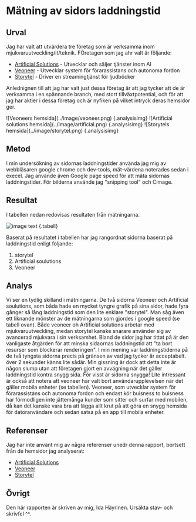 Mätning av sidors laddningstid
=======================



Urval
-----------------------

Jag har valt att utvärdera tre företag som är verksamma inom mjukvaruutveckling/it/teknik. FÖretagen som jag ahr valt är följande:

<ul>
<li><a href="https://www.artificial-solutions.com/">Artificial Solutions</a> - Utvecklar och säljer tjänster inom AI</li>
<li><a href="https://www.veoneer.com/">Veoneer</a> - Utvecklar system för förarassistans och autonoma fordon</li>
<li><a href="https://www.storytel.com/se/sv/">Storytel</a> - Driver en streamingtjänst för ljudböcker</li>
</ul>

Anlednignen till att jag har valt just dessa företag är att jag tycker att de är verksamma i en spännande branch, med stort tillväxtpotential, och för att jag har aktier i dessa företag och är nyfiken på vilket intryck deras hemsidor ger.

<div class="gallery" markdown="1">
![Veoneers hemsida](../image/veoneer.png) {.analysisimg}
![Artificial solutions hemsida](../image/artificial.png) {.analysisimg}
![Storytels hemsida](../image/storytel.png) {.analysisimg}
</div>


Metod
-----------------------

I min undersökning av sidornas laddningstider använda jag mig av webbläsaren google chrome och dev-tools, mät-värdena noterades sedan i execel. Jag använde även Google page speed för att mäta sidornas laddningstider. För bilderna använde jag "snipping tool" och Cimage.

Resultat
-----------------------

I tabellen nedan redovisas resultaten från mätningarna.

![image text](../image/tabell.png) {.tabell}

Baserat på resultatet i tabellen har jag rangordnat sidorna baserat på laddningstid enligt följande:
1. storytel
2. Artificial soulutions
3. Veoneer

Analys
-----------------------

Vi ser en tydlig skilland i mätningarna. De två sidorna Veoneer och Artificial soulutions, som båda hade en mycket tyngre grafik på sina sidor, hade fyra gånger så lång laddningstid som den lite enklare "storytel". Man såg även ett liknande mönster av de mätningarna som gjordes i google speed (se tabell ovan). Både veoneer oh Artificial solutions arbetar med mjukvaruutveckling, medan storytel kanske snarare använder sig av avancerad mjukvara i sin verksamhet.
Bland de sidor jag har tittat på är den vanligaste åtgärden för att minska sidaornas laddningstid att "ta bort resurser som blockerar renderingen".
I min mening var laddningstiderna på de två tyngsta sidorna precis på gränsen av vad jag tycker är acceptabelt. över 2 sekunder känns lite sådär. Min gissning är dock att detta inte är någon slump utan att företagen gjort en avvägning när det gäller laddningstid kontra snygg sida. För visst är sidorna snygga! Lite intressant är också att notera att veoneer har valt bort användarupplevelsen när det gäller mobila enheter (se tabellen). Veoneer, som utvecklar system för förarassistans och autonoma fordon och endast kör buisness to buisness har förmodligen inte jättemånga kunder som sitter och surfar med mobilen, då kan det kanske vara bra att lägga allt krut på att göra en snygg hemsida för datoranvändare och sedan satsa på en app till mobila enheter.

Referenser
-----------------------

Jag har inte använt mig av några referenser unedr denna rapport, bortsett från de hemsidor jag analyserat:
<ul>
<li><a href="https://www.artificial-solutions.com/">Artificial Solutions</a></li>
<li><a href="https://www.veoneer.com/">Veoneer</a></li>
<li><a href="https://www.storytel.com/se/sv/">Storytel</a></li>
</ul>


Övrigt
-----------------------

Den här rapporten är skriven av mig, Ida Häyrinen. Ursäkta stav- och skrivfel ^^.
